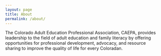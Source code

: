 ```yaml
---
layout: page
title: About
permalink: /about/
---
```


The Colorado Adult Education Professional Association, CAEPA, provides leadership to the field of adult education and family literacy by offering opportunities for professional development, advocacy, and resource sharing to improve the quality of life for every Coloradan.
